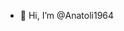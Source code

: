 - 👋 Hi, I’m @Anatoli1964


<!---
Anatoli1964/Anatoli1964 is a ✨ special ✨ repository because its `README.md` (this file) appears on your GitHub profile.
You can click the Preview link to take a look at your changes.
--->
